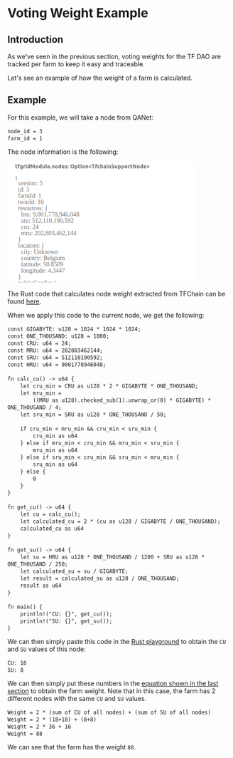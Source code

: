 <h1> Voting Weight Example</h1>

## Introduction

As we've seen in the previous section, voting weights for the TF DAO are tracked per farm to keep it easy and traceable.

Let's see an example of how the weight of a farm is calculated.

## Example

For this example, we will take a node from QANet:

```
node_id = 3
farm_id = 1
```

The node information is the following:

![Alt text](../img/tf_dao_voting_weight_example.png)

The Rust code that calculates node weight extracted from TFChain can be found [here](https://github.com/threefoldtech/tfchain/blob/eb36aa90df2d60cb1a534997903821fc68a096f1/substrate-node/support/src/resources.rs#L57-L91). 

When we apply this code to the current node, we get the following:

```
const GIGABYTE: u128 = 1024 * 1024 * 1024;
const ONE_THOUSAND: u128 = 1000;
const CRU: u64 = 24;
const MRU: u64 = 202803462144;
const SRU: u64 = 512110190592;
const HRU: u64 = 9001778946048;

fn calc_cu() -> u64 {
    let cru_min = CRU as u128 * 2 * GIGABYTE * ONE_THOUSAND;
    let mru_min =
        ((MRU as u128).checked_sub(1).unwrap_or(0) * GIGABYTE) * ONE_THOUSAND / 4;
    let sru_min = SRU as u128 * ONE_THOUSAND / 50;

    if cru_min < mru_min && cru_min < sru_min {
        cru_min as u64
    } else if mru_min < cru_min && mru_min < sru_min {
        mru_min as u64
    } else if sru_min < cru_min && sru_min < mru_min {
        sru_min as u64
    } else {
        0
    }
}
    
fn get_cu() -> u64 {
    let cu = calc_cu();
    let calculated_cu = 2 * (cu as u128 / GIGABYTE / ONE_THOUSAND);
    calculated_cu as u64
}
    
fn get_su() -> u64 {
    let su = HRU as u128 * ONE_THOUSAND / 1200 + SRU as u128 * ONE_THOUSAND / 250;
    let calculated_su = su / GIGABYTE;
    let result = calculated_su as u128 / ONE_THOUSAND;
    result as u64
}

fn main() {
    println!("CU: {}", get_cu());
    println!("SU: {}", get_su());
}
```  

We can then simply paste this code in the [Rust playground](https://play.rust-lang.org/) to obtain the `CU` and `SU` values of this node:
 
``` 
CU: 18
SU: 8
```

We can then simply put these numbers in the [equation shown in the last section](./tf_dao.md#voting-weight) to obtain the farm weight. Note that in this case, the farm has 2 different nodes with the same `CU` and `SU` values.

``` 
Weight = 2 * (sum of CU of all nodes) + (sum of SU of all nodes)
Weight = 2 * (18+18) + (8+8)
Weight = 2 * 36 + 16
Weight = 88
```

We can see that the farm has the weight `88`.